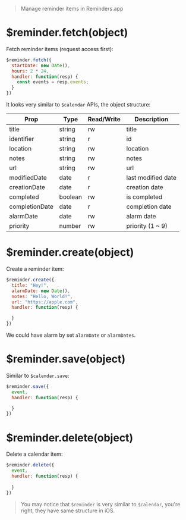 > Manage reminder items in Reminders.app

# $reminder.fetch(object)

Fetch reminder items (request access first):

```js
$reminder.fetch({
  startDate: new Date(),
  hours: 2 * 24,
  handler: function(resp) {
    const events = resp.events;
  }
})
```

It looks very similar to `$calendar` APIs, the object structure:

Prop | Type | Read/Write | Description
---|---|---|---
title | string | rw | title
identifier | string | r | id
location | string | rw | location
notes | string | rw | notes
url | string | rw | url
modifiedDate | date | r | last modified date
creationDate | date | r | creation date
completed | boolean | rw | is completed
completionDate | date | r | completion date
alarmDate | date | rw | alarm date
priority | number | rw | priority (1 ~ 9) 

# $reminder.create(object)

Create a reminder item:

```js
$reminder.create({
  title: "Hey!",
  alarmDate: new Date(),
  notes: "Hello, World!",
  url: "https://apple.com",
  handler: function(resp) {

  }
})
```

We could have alarm by set `alarmDate` or `alarmDates`.

# $reminder.save(object)

Similar to `$calendar.save`:

```js
$reminder.save({
  event,
  handler: function(resp) {

  }
})
```

# $reminder.delete(object)

Delete a calendar item:

```js
$reminder.delete({
  event,
  handler: function(resp) {
    
  }
})
```

> You may notice that `$reminder` is very similar to `$calendar`, you're right, they have same structure in iOS.